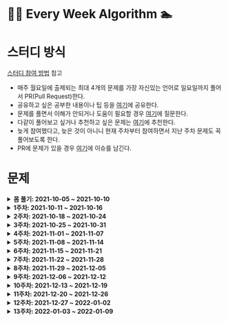 # 🏊‍♀️ Every Week Algorithm 🏊‍

# 스터디 방식

[스터디 참여 방법](https://github.com/Let-s-Happy-Study/algorithm-study/wiki/%F0%9F%91%A8%E2%80%8D%F0%9F%91%A6%E2%80%8D%F0%9F%91%A6-%EC%8A%A4%ED%84%B0%EB%94%94-%EC%B0%B8%EC%97%AC-%EB%B0%A9%EB%B2%95-%EB%B0%8F-%EA%B7%9C%EC%B9%99)
참고

- 매주 월요일에 출제되는 최대 4개의 문제를 가장 자신있는 언어로 일요일까지 풀어서 PR(Pull Request)한다.
- 공유하고 싶은 공부한 내용이나 팁
  등을 [여기](https://github.com/Let-s-Happy-Study/algorithm-study/discussions/categories/%EA%B0%9C%EB%85%90-%EC%A0%95%EB%A6%AC-%ED%8C%81)에
  공유한다.
- 문제를 풀면서 이해가 안되거나 도움이 필요할
  경우 [여기](https://github.com/Let-s-Happy-Study/algorithm-study/discussions/categories/q-a)에
  질문한다.
- 다같이 풀어보고 싶거나 추천하고 싶은
  문제는 [여기](https://github.com/Let-s-Happy-Study/algorithm-study/discussions/categories/q-a)에 추천한다.
- 늦게 참여했다고, 늦은 것이 아니니 현재 주차부터 참여하면서 지난 주차 문제도 꼭 풀어보도록 한다.
- PR에 문제가 있을 경우 [여기](https://github.com/Meet-By-Code/algorithm-study/issues)에 이슈를 남긴다.

# 문제

<details markdown="1">
<summary><strong>몸 풀기: 2021-10-05 ~ 2021-10-10</strong></summary>

<br/>

|                               문제번호                                |            문제이름             | 문제유형 |                난이도                 |
| :-------------------------------------------------------------------: | :-----------------------------: | :------: | :-----------------------------------: |
|              [1](https://leetcode.com/problems/two-sum/)              |             Two Sum             |  Array   | <span style="color:green">Easy</span> |
| [121](https://leetcode.com/problems/best-time-to-buy-and-sell-stock/) | Best Time to Buy and Sell Stock |  Array   | <span style="color:green">Easy</span> |

</details>

<details markdown="1">
<summary><strong>1주차: 2021-10-11 ~ 2021-10-16</strong></summary>

<br/>

|                         문제번호                          |      문제이름       |      문제유형       |                       난이도                       |
| :-------------------------------------------------------: | :-----------------: | :-----------------: | :------------------------------------------------: |
| [217](https://leetcode.com/problems/contains-duplicate/)  | Contains Duplicate  |        Array        |       <span style="color:green">Easy</span>        |
| [371](https://leetcode.com/problems/sum-of-two-integers/) | Sum of Two Integers |       Binary        | <span style="color:rgb(239, 108, 0)">Medium</span> |
|   [70](https://leetcode.com/problems/climbing-stairs/)    |   Climbing Stairs   | Dynamic Programming |       <span style="color:green;">Easy</span>       |

</details>

<details markdown="1">
<summary><strong>2주차: 2021-10-18 ~ 2021-10-24</strong></summary>

<br/>

|                              문제번호                              |           문제이름           |      문제유형       |                       난이도                       |
| :----------------------------------------------------------------: | :--------------------------: | :-----------------: | :------------------------------------------------: |
|         [322](https://leetcode.com/problems/coin-change/)          |         Coin Change          | Dynamic Programming | <span style="color:rgb(239, 108, 0)">Medium</span> |
|         [133](https://leetcode.com/problems/clone-graph/)          |         Clone Graph          |        Graph        | <span style="color:rgb(239, 108, 0)">Medium</span> |
|     [206](https://leetcode.com/problems/reverse-linked-list/)      |     Reverse Linked List      |     Linked List     |       <span style="color:green;">Easy</span>       |
| [104](https://leetcode.com/problems/maximum-depth-of-binary-tree/) | Maximum Depth of Binary Tree |        Tree         |       <span style="color:green;">Easy</span>       |

</details>

<details markdown="1">
<summary><strong>3주차: 2021-10-25 ~ 2021-10-31</strong></summary>

<br/>

|                                      문제번호                                      |                    문제이름                    |      문제유형       | 난이도 |
| :--------------------------------------------------------------------------------: | :--------------------------------------------: | :-----------------: | :----: |
|         [238](https://leetcode.com/problems/product-of-array-except-self/)         |          Product of Array Except Self          |        Array        | Medium |
|               [191](https://leetcode.com/problems/number-of-1-bits/)               |                Number of 1 Bits                |       Binary        |  Easy  |
|        [300](https://leetcode.com/problems/longest-increasing-subsequence/)        |         Longest Increasing Subsequence         | Dynamic Programming | Medium |
| [3](https://leetcode.com/problems/longest-substring-without-repeating-characters/) | Longest Substring Without Repeating Characters |       String        | Medium |

</details>

<details markdown="1">
<summary><strong>4주차: 2021-11-01 ~ 2021-11-07</strong></summary>

<br/>

|                        문제번호                         |     문제이름      |  문제유형   | 난이도 |
| :-----------------------------------------------------: | :---------------: | :---------: | :----: |
|  [56](https://leetcode.com/problems/merge-intervals/)   |  Merge Intervals  |  Interval   | Medium |
| [141](https://leetcode.com/problems/linked-list-cycle/) | Linked List Cycle | Linked List |  Easy  |
|     [100](https://leetcode.com/problems/same-tree/)     |     Same Tree     |    Tree     |  Easy  |
|  [53](https://leetcode.com/problems/maximum-subarray/)  | Maximum Subarray  |    Array    |  Easy  |

</details>

<details markdown="1">
<summary><strong>5주차: 2021-11-08 ~ 2021-11-14</strong></summary>

<br/>

|                                   문제번호                                    |                문제이름                 |      문제유형       | 난이도 |
| :---------------------------------------------------------------------------: | :-------------------------------------: | :-----------------: | :----: |
|       [1143](https://leetcode.com/problems/longest-common-subsequence/)       |       Longest Common Subsequence        | Dynamic Programming | Medium |
|             [207](https://leetcode.com/problems/course-schedule/)             |             Course Schedule             |        Graph        | Medium |
| [424](https://leetcode.com/problems/longest-repeating-character-replacement/) | Longest Repeating Character Replacement |       String        | Medium |
|              [242](https://leetcode.com/problems/valid-anagram/)              |              Valid Anagram              |       String        |  Easy  |

</details>

<details markdown="1">
<summary><strong>6주차: 2021-11-15 ~ 2021-11-21</strong></summary>

<br/>

|                              문제번호                              |           문제이름           | 문제유형 | 난이도 |
| :----------------------------------------------------------------: | :--------------------------: | :------: | :----: |
|      [226](https://leetcode.com/problems/invert-binary-tree/)      |      invert-binary-tree      |   Tree   |  Easy  |
| [124](https://leetcode.com/problems/binary-tree-maximum-path-sum/) | binary-tree-maximum-path-sum |   Tree   |  Hard  |
|   [152](https://leetcode.com/problems/maximum-product-subarray/)   |   Maximum Product Subarray   |  Array   | Medium |
|        [338](https://leetcode.com/problems/counting-bits/)         |        Counting Bits         |  Binary  |  Easy  |

</details>

<details markdown="1">
<summary><strong>7주차: 2021-11-22 ~ 2021-11-28</strong></summary>

<br/>

|                             문제번호                              |          문제이름           |      문제유형       | 난이도 |
| :---------------------------------------------------------------: | :-------------------------: | :-----------------: | :----: |
|         [139](https://leetcode.com/problems/word-break/)          |         Word Break          | Dynamic Programming | Medium |
|     [377](https://leetcode.com/problems/combination-sum-iv/)      |     Combination Sum IV      | Dynamic Programming | Medium |
| [417](https://leetcode.com/problems/pacific-atlantic-water-flow/) | Pacific Atlantic Water Flow |        Graph        | Medium |
|      [200](https://leetcode.com/problems/number-of-islands/)      |      Number of Islands      |        Graph        | Medium |

</details>
<details markdown="1">
<summary><strong>8주차: 2021-11-29 ~ 2021-12-05</strong></summary>

<br/>

|                            문제번호                             |         문제이름          |  문제유형   | 난이도 |
| :-------------------------------------------------------------: | :-----------------------: | :---------: | :----: |
| [435](https://leetcode.com/problems/non-overlapping-intervals/) | Non-overlapping Intervals |  Interval   | Medium |
|   [21](https://leetcode.com/problems/merge-two-sorted-lists/)   |  Merge Two Sorted Lists   | Linked List | Medium |
|    [23](https://leetcode.com/problems/merge-k-sorted-lists/)    |   Merge k Sorted Lists    | Linked List |  Hard  |
|       [46](https://leetcode.com/problems/group-anagrams/)       |      Group Anagrams       |   String    | Medium |

</details>

<details markdown="1">
<summary><strong>9주차: 2021-12-06 ~ 2021-12-12</strong></summary>

<br/>

| 문제번호                                                                    | 문제이름 | 문제유형   | 난이도    |
|-------------------------------------------------------------------------|------|--------|--------|
| [20](https://leetcode.com/problems/valid-parentheses/)                  | Valid Parentheses     | String | Easy   |
| [125](https://leetcode.com/problems/valid-palindrome/)                  |  Valid Palindrome    | String | Easy   |
| [102](https://leetcode.com/problems/binary-tree-level-order-traversal/) |  Binary Tree Level Order Traversal    | Tree   | Medium |
| [572](https://leetcode.com/problems/subtree-of-another-tree/)           |  Subtree of Another Tree    | Tree   | Easy   |

</details>

<details markdown="1">
<summary><strong>10주차: 2021-12-13 ~ 2021-12-19</strong></summary>

<br/>

| 문제번호                                                                       | 문제이름                                 | 문제유형  | 난이도    |
|----------------------------------------------------------------------------|--------------------------------------|-------|--------|
| [153](https://leetcode.com/problems/find-minimum-in-rotated-sorted-array/) | Find Minimum in Rotated Sorted Array | Array | Medium |
| [33](https://leetcode.com/problems/search-in-rotated-sorted-array/) | Search in Rotated Sorted Array | Array| Medium |
| [268](https://leetcode.com/problems/missing-number/) | Missing Number | Binary | Easy |

</details>

<details markdown="1">
<summary><strong>11주차: 2021-12-20 ~ 2021-12-26</strong></summary>

<br/>

| 문제번호                                                                       | 문제이름                                 | 문제유형  | 난이도    |
|----------------------------------------------------------------------------|--------------------------------------|-------|--------|
|[198](https://leetcode.com/problems/house-robber/) | House Robber | Dynamic Programming | Medium |
|[128](https://leetcode.com/problems/longest-consecutive-sequence/)|Longest Consecutive Sequence|Graph|Medium|
|[19](https://leetcode.com/problems/remove-nth-node-from-end-of-list/)|Remove Nth Node From End of List|Linked List|Medium|
|[73](https://leetcode.com/problems/set-matrix-zeroes/)|Set Matrix Zeroes|Matrix|Medium|

</details>

<details markdown="1">
<summary><strong>12주차: 2021-12-27 ~ 2022-01-02</strong></summary>

<br/>

| 문제번호                                                                       | 문제이름                                 | 문제유형  | 난이도    |
|----------------------------------------------------------------------------|--------------------------------------|-------|--------|
|[5](https://leetcode.com/problems/longest-palindromic-substring/) | Longest Palindromic Substring| String | Medium |
|[105](https://leetcode.com/problems/construct-binary-tree-from-preorder-and-inorder-traversal/)| Construct Binary Tree from Preorder and Inorder Traversal | Tree | Medium |
|[15](https://leetcode.com/problems/3sum/)| 3Sum | Array | Medium |
|[190](https://leetcode.com/problems/reverse-bits/)| Reverse Bits | Binary | Easy |

</details>

<details markdown="1">
<summary><strong>13주차: 2022-01-03 ~ 2022-01-09</strong></summary>

<br/>

| 문제번호                                                                       | 문제이름                                 | 문제유형  | 난이도    |
|----------------------------------------------------------------------------|--------------------------------------|-------|--------|
|[213](https://leetcode.com/problems/house-robber-ii/)|House Robber II|Dynamic Programming|Medium|
|[91](https://leetcode.com/problems/decode-ways/)|Decode Ways|Dynamic Programming|Medium|
|[143](https://leetcode.com/problems/reorder-list/)|Reorder List|Medium|
|[54](https://leetcode.com/problems/spiral-matrix/)|Spiral Matrix|Matrix|Medium|

</details>
